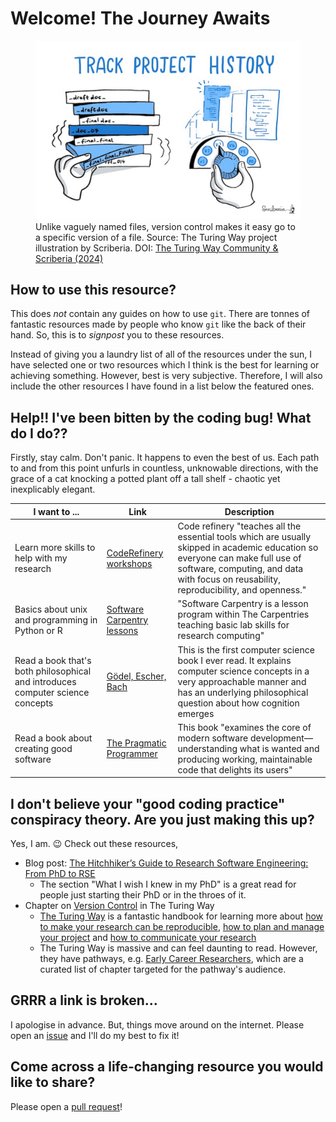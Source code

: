 # Welcome! The Journey Awaits

<figure>
    <img src="images/project-history.jpg" alt="Image comparing version track with v1, final etc and git">
    <figcaption>Unlike vaguely named files, version control makes it easy go to a specific version of a file. Source: The Turing Way project illustration by Scriberia. DOI: <a href="https://doi.org/10.5281/zenodo.3332807">The Turing Way Community & Scriberia (2024)</a></figcaption>
</figure>

## How to use this resource?

This does *not* contain any guides on how to use `git`. There are tonnes of fantastic resources made by people who know `git` like the back of their hand. So, this is to *signpost* you to these resources.

Instead of giving you a laundry list of all of the resources under the sun, I have selected one or two resources which I think is the best for learning or achieving something. However, best is very subjective. Therefore, I will also include the other resources I have found in a list below the featured ones.

## Help!! I've been bitten by the coding bug! What do I do??

Firstly, stay calm. Don't panic. It happens to even the best of us. Each path to and from this point unfurls in countless, unknowable directions, with the grace of a cat knocking a potted plant off a tall shelf - chaotic yet inexplicably elegant.

| I want to ...                                                                  | Link                                                                                                             | Description                                                                                                                                                                                                              |
| ------------------------------------------------------------------------------ | ---------------------------------------------------------------------------------------------------------------- | ------------------------------------------------------------------------------------------------------------------------------------------------------------------------------------------------------------------------ |
| Learn more skills to help with my research                                     | [CodeRefinery workshops](https://coderefinery.org/lessons/)                                                      | Code refinery "teaches all the essential tools which are usually skipped in academic education so everyone can make full use of software, computing, and data with focus on reusability, reproducibility, and openness." |
| Basics about unix and programming in Python or R                               | [Software Carpentry lessons](https://software-carpentry.org/lessons/)                                            | "Software Carpentry is a lesson program within The Carpentries teaching basic lab skills for research computing"                                                                                                         |
| Read a book that's both philosophical and introduces computer science concepts | [Gödel, Escher, Bach](https://en.wikipedia.org/wiki/G%C3%B6del,_Escher,_Bach)                                    | This is the first computer science book I ever read. It explains computer science concepts in a very approachable manner and has an underlying philosophical question about how cognition emerges                        |
| Read a book about creating good software                                       | [The Pragmatic Programmer](https://pragprog.com/titles/tpp20/the-pragmatic-programmer-20th-anniversary-edition/) | This book "examines the core of modern software development—understanding what is wanted and producing working, maintainable code that delights its users"                                                               |

## I don't believe your "good coding practice" conspiracy theory. Are you just making this up?

Yes, I am. 😉 Check out these resources,

- Blog post: [The Hitchhiker’s Guide to Research Software Engineering: From PhD to RSE](https://invenia.github.io/blog/2020/07/07/software-engineering/)
  - The section "What I wish I knew in my PhD" is a great read for people just starting their PhD or in the throes of it.
- Chapter on [Version Control](https://book.the-turing-way.org/reproducible-research/vcs) in The Turing Way
  - [The Turing Way](https://book.the-turing-way.org/) is a fantastic handbook for learning more about [how to make your research can be reproducible](https://book.the-turing-way.org/reproducible-research/reproducible-research), [how to plan and manage your project](https://book.the-turing-way.org/project-design/project-design) and [how to communicate your research](https://book.the-turing-way.org/communication/communication)
  - The Turing Way is massive and can feel daunting to read. However, they have pathways, e.g. [Early Career Researchers](https://book.the-turing-way.org/communication/communication), which are a curated list of chapter targeted for the pathway's audience.

<!-- ## Where are your demos?

The demos are below the list of resource available. -->

## GRRR a link is broken...

I apologise in advance. But, things move around on the internet. Please open an [issue](https://github.com/wong-hl/git-for-researchers/issues) and I'll do my best to fix it!

## Come across a life-changing resource you would like to share?

Please open a [pull request](https://github.com/wong-hl/git-for-researchers/pulls)!
